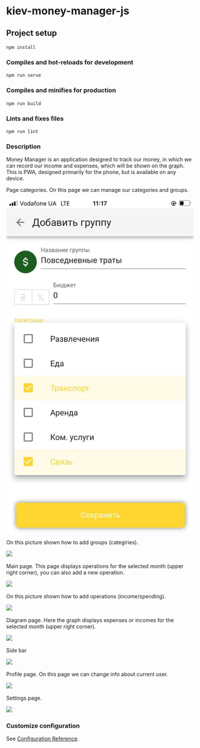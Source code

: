 # kiev-money-manager-js

## Project setup
```
npm install
```

### Compiles and hot-reloads for development
```
npm run serve
```

### Compiles and minifies for production
```
npm run build
```

### Lints and fixes files
```
npm run lint
```

### Description
Money Manager is an application designed to track our money, in which we can record our income and expenses,
which will be shown on the graph. This is PWA, designed primarily for the phone, but is available on any device.


Page categories.
On this page we can manage our categories and groups.

![](https://github.com/ivan5igerets/kiev-money-manager-js/blob/master/screenshots/photo_2021-05-10_12-07-25.jpg)

On this picture shown how to add groups (categiries).

![](https://photos.google.com/photo/AF1QipP1y-LRIUg644sm0HP-L5Or5RkGIzelykLXNyUO)


Main page.
This page displays operations for the selected month (upper right corner), you can also add a new operation.

![](https://photos.google.com/album/AF1QipOVoV7gFy90ihdmBTnS1-FcYeohZFcvx6S_ZhWe/photo/AF1QipPlmXQqMrVxQKpJhqDYsfl45JjQtYUF4ydhUmCN)

On this picture shown how to add operations (income/spending).

![](https://photos.google.com/album/AF1QipOVoV7gFy90ihdmBTnS1-FcYeohZFcvx6S_ZhWe/photo/AF1QipN58nq-2YkRt00Lt9USOldV8reAKun5UZI4PvZk)

Diagram page.
Here the graph displays expenses or incomes for the selected month (upper right corner).

![](https://photos.google.com/album/AF1QipOVoV7gFy90ihdmBTnS1-FcYeohZFcvx6S_ZhWe/photo/AF1QipPeVjdA_aiqxmwFn2VxcI9rIXyKioXht8mkzPjc)

Side bar

![](https://photos.google.com/album/AF1QipOVoV7gFy90ihdmBTnS1-FcYeohZFcvx6S_ZhWe/photo/AF1QipO0qXCpYcXxF1xAs5pXXAxRjErPHae2dq4CDqkD)

Profile page.
On this page we can change info about current user.

![](https://photos.google.com/album/AF1QipOVoV7gFy90ihdmBTnS1-FcYeohZFcvx6S_ZhWe/photo/AF1QipMo2vmGtTIJiO3xrRBd525HX5w13IHj5z-Mb3xa)

Settings page.

![](https://photos.google.com/album/AF1QipOVoV7gFy90ihdmBTnS1-FcYeohZFcvx6S_ZhWe/photo/AF1QipMWDqzoil2LXZEsKOL2yFCmlIDRoA55JrtzAess)

### Customize configuration
See [Configuration Reference](https://cli.vuejs.org/config/).
